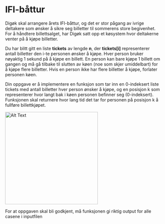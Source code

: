 # IFI-båttur
Digøk skal arrangere årets IFI-båttur, og det er stor pågang av ivrige deltakere som ønsker å sikre seg billetter til sommerens store begivenhet. For å håndtere billettsalget, har Digøk satt opp et køsystem hvor deltakerne venter på å kjøpe billetter.

Du har blitt gitt en liste **tickets** av lengde **n**, der **tickets[i]** representerer antall billetter den i-te personen ønsker å kjøpe. Hver person bruker nøyaktig 1 sekund på å kjøpe en billett. En person kan bare kjøpe 1 billett om gangen og må gå tilbake til slutten av køen (noe som skjer umiddelbart) for å kjøpe flere billetter. Hvis en person ikke har flere billetter å kjøpe, forlater personen køen.

Din oppgave er å implementere en funksjon som tar inn en 0-indeksert liste tickets med antall billetter hver person ønsker å kjøpe, og en posisjon k som representerer hvor langt bak i køen personen befinner seg (0-indeksert). Funksjonen skal returnere hvor lang tid det tar for personen på posisjon k å fullføre billettkjøpet.

<img src="img/digoek.jpg" alt="Alt Text" width="300">

For at oppgaven skal bli godkjent, må funksjonen gi riktig output for alle casene i inputfilen


